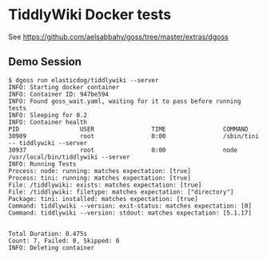 # TiddlyWiki Docker tests

See <https://github.com/aelsabbahy/goss/tree/master/extras/dgoss>

## Demo Session

    $ dgoss run elasticdog/tiddlywiki --server
    INFO: Starting docker container
    INFO: Container ID: 947be594
    INFO: Found goss_wait.yaml, waiting for it to pass before running tests
    INFO: Sleeping for 0.2
    INFO: Container health
    PID                 USER                TIME                COMMAND
    30909               root                0:00                /sbin/tini -- tiddlywiki --server                                                                                    
    30937               root                0:00                node /usr/local/bin/tiddlywiki --server                                                                              
    INFO: Running Tests
    Process: node: running: matches expectation: [true]
    Process: tini: running: matches expectation: [true]
    File: /tiddlywiki: exists: matches expectation: [true]
    File: /tiddlywiki: filetype: matches expectation: ["directory"]
    Package: tini: installed: matches expectation: [true]
    Command: tiddlywiki --version: exit-status: matches expectation: [0]
    Command: tiddlywiki --version: stdout: matches expectation: [5.1.17]
    
    
    Total Duration: 0.475s
    Count: 7, Failed: 0, Skipped: 0
    INFO: Deleting container
